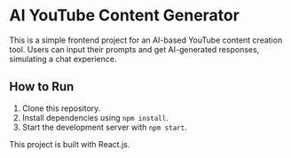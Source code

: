 # AI YouTube Content Generator

This is a simple frontend project for an AI-based YouTube content creation tool. Users can input their prompts and get AI-generated responses, simulating a chat experience.

## How to Run

1. Clone this repository.
2. Install dependencies using `npm install`.
3. Start the development server with `npm start`.

This project is built with React.js.
